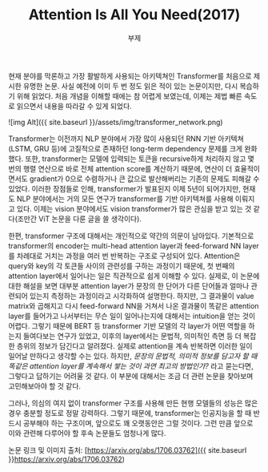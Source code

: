 ﻿---
layout: post
title:  "Attention Is All You Need(2017)"
subtitle:   "부제"
categories: AI
tags: papers
comments: true

---

현재 분야를 막론하고 가장 활발하게 사용되는 아키텍쳐인 Transformer를 처음으로 제시한 유명한 논문. 사실 예전에 이미 두 번 정도 읽은 적이 있는 논문이지만, 다시 복습하기 위해 읽었다. 처음 개념을 이해할 때에는 참 어렵게 보였는데, 이제는 제법 빠른 속도로 읽으면서 내용을 따라갈 수 있게 되었다.

![img Alt]({{ site.baseurl }}/assets/img/transformer_network.png)

Transformer는 이전까지 NLP 분야에서 가장 많이 사용되던 RNN 기반 아키텍쳐(LSTM, GRU 등)에 고질적으로 존재하던 long-term dependency 문제를 크게 완화했다. 또한, transformer는 모델에 입력되는 토큰을 recursive하게 처리하지 않고 몇 번의 행렬 연산으로 바로 전체 attention score를 계산하기 때문에, 연산이 더 효율적이면서도 gradient가 0으로 수렴하거나 큰 값으로 발산해버리는 기존의 문제도 피해갈 수 있었다. 이러한 장점들로 인해, transformer가 발표된지 이제 5년이 되어가지만, 현재도 NLP 분야에서는 거의 모든 연구가 transformer를 기반 아키텍쳐를 사용해 이뤄지고 있다. 이제는 vision 분야에서도 vision transformer가 많은 관심을 받고 있는 것 같다(조만간 ViT 논문을 다룬 글을 쓸 생각이다).

한편, transformer 구조에 대해서는 개인적으로 약간의 의문이 남아있다. 기본적으로 transformer의 encoder는 multi-head attention layer과 feed-forward NN layer를 차례대로 거치는 과정을 여러 번 반복하는 구조로 구성되어 있다. Attention은 query와 key의 각 토큰들 사이의 관련성를 구하는 과정이기 때문에, 첫 번째의 attention layer에서 일어나는 일은 직관적으로 쉽게 이해할 수 있다. 실제로, 이 논문에 대한 해설을 보면 대부분 attention layer가 문장의 한 단어가 다른 단어들과 얼마나 관련되어 있는지 측정하는 과정이라고 시각화하여 설명한다. 하지만, 그 결과물이 value matrix와 곱해지고 다시 feed-forward NN을 거쳐서 나온 결과물이 똑같은 attention layer를 들어가고 나서부터는 무슨 일이 일어나는지에 대해서는 intuition을 얻는 것이 어렵다. 그렇기 때문에 BERT 등 transformer 기반 모델의 각 layer가 어떤 역할을 하는지 들여다보는 연구가 있었고, 이후의 layer에서는 문법적, 의미적인 측면 등 더 복잡한 층위의 정보가 담긴다고 알려졌다. 실제로 attention을 계속 반복하면 이러한 일이 일어날  만하다고 생각할 수는 있다. 하지만, *문장의 문법적, 의미적 정보를 담고자 할 때 똑같은 attention layer를 계속해서 쌓는 것이 과연 최고의 방법인가?* 라고 묻는다면, 그렇다고 답하기는 어려울 것 같다. 이 부분에 대해서는 조금 더 관련 논문을 찾아보며 고민해보아야 할 것 같다.

그러나, 의심의 여지 없이 transformer 구조를 사용해 만든 현행 모델들의 성능은 많은 경우 충분할 정도로 정말 강력하다. 그렇기 때문에, transformer는 인공지능을 할 때 반드시 공부해야 하는 구조이며, 앞으로도 꽤 오랫동안은 그럴 것이다. 그런 만큼 앞으로 이와 관련해 다루어야 할 후속 논문들도 엄청나게 많다.



논문 링크 및 이미지 출처: [https://arxiv.org/abs/1706.03762]({{ site.baseurl }}https://arxiv.org/abs/1706.03762)